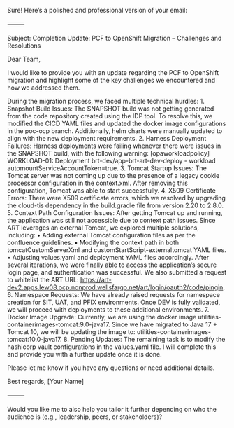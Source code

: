Sure! Here’s a polished and professional version of your email:

⸻

Subject: Completion Update: PCF to OpenShift Migration – Challenges and Resolutions

Dear Team,

I would like to provide you with an update regarding the PCF to OpenShift migration and highlight some of the key challenges we encountered and how we addressed them.

During the migration process, we faced multiple technical hurdles:
	1.	Snapshot Build Issues:
The SNAPSHOT build was not getting generated from the code repository created using the IDP tool. To resolve this, we modified the CICD YAML files and updated the docker image configurations in the poc-ocp branch. Additionally, helm charts were manually updated to align with the new deployment requirements.
	2.	Harness Deployment Failures:
Harness deployments were failing whenever there were issues in the SNAPSHOT build, with the following warning:
[opaworkloadpolicy] WORKLOAD-01: Deployment brt-dev/app-brt-art-dev-deploy - workload automountServiceAccountToken=true.
	3.	Tomcat Startup Issues:
The Tomcat server was not coming up due to the presence of a legacy cookie processor configuration in the context.xml. After removing this configuration, Tomcat was able to start successfully.
	4.	X509 Certificate Errors:
There were X509 certificate errors, which we resolved by upgrading the cloud-tis dependency in the build.gradle file from version 2.20 to 2.8.0.
	5.	Context Path Configuration Issues:
After getting Tomcat up and running, the application was still not accessible due to context path issues. Since ART leverages an external Tomcat, we explored multiple solutions, including:
	•	Adding external Tomcat configuration files as per the confluence guidelines.
	•	Modifying the context path in both tomcatCustomServerXml and customStartScript-externaltomcat YAML files.
	•	Adjusting values.yaml and deployment YAML files accordingly.
After several iterations, we were finally able to access the application’s secure login page, and authentication was successful.
We also submitted a request to whitelist the ART URL:
https://art-dev2.apps.lew08.ocp.nonprod.wellsfargo.net/art/login/oauth2/code/pingin.
	6.	Namespace Requests:
We have already raised requests for namespace creation for SIT, UAT, and PFIX environments. Once DEV is fully validated, we will proceed with deployments to these additional environments.
	7.	Docker Image Upgrade:
Currently, we are using the docker image utilities-containerimages-tomcat:9.0-java17. Since we have migrated to Java 17 + Tomcat 10, we will be updating the image to:
utilities-containerimages-tomcat:10.0-java17.
	8.	Pending Updates:
The remaining task is to modify the hashicorp vault configurations in the values.yaml file. I will complete this and provide you with a further update once it is done.

Please let me know if you have any questions or need additional details.

Best regards,
[Your Name]

⸻

Would you like me to also help you tailor it further depending on who the audience is (e.g., leadership, peers, or stakeholders)?